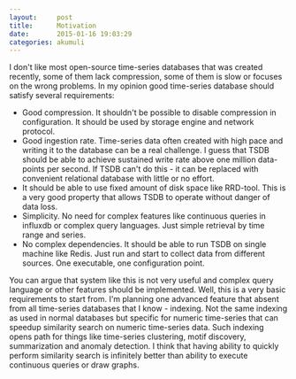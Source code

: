 ```yaml
---
layout:     post
title:      Motivation
date:       2015-01-16 19:03:29
categories: akumuli
---
```

I don't like most open-source time-series databases that was created recently, some of them lack compression, some of them is slow or focuses on the wrong problems.
In my opinion good time-series database should satisfy several requirements:

* Good compression. It shouldn't be possible to disable compression in configuration. It should be used by storage engine and network protocol.
* Good ingestion rate. Time-series data often created with high pace and writing it to the database can be a real challenge. I guess that TSDB should be able to achieve sustained write rate above one million data-points per second. If TSDB can't do this - it can be replaced with convenient relational database with little or no effort.
* It should be able to use fixed amount of disk space like RRD-tool. This is a very good property that allows TSDB to operate without danger of data loss.
* Simplicity. No need for complex features like continuous queries in influxdb or complex query languages. Just simple retrieval by time range and series.
* No complex dependencies. It should be able to run TSDB on single machine like Redis. Just run and start to collect data from different sources. One executable, one configuration point.

You can argue that system like this is not very useful and complex query language or other features should be implemented. Well, this is a very basic requirements to start from. 
I'm planning one advanced feature that absent from all time-series databases that I know - indexing. 
Not the same indexing as used in normal databases but specific for numeric time-series that can speedup similarity search on numeric time-series data. 
Such indexing opens path for things like time-series clustering, motif discovery, summarization and anomaly detection.
I think that having ability to quickly perform similarity search is infinitely better than ability to execute continuous queries or draw graphs. 
